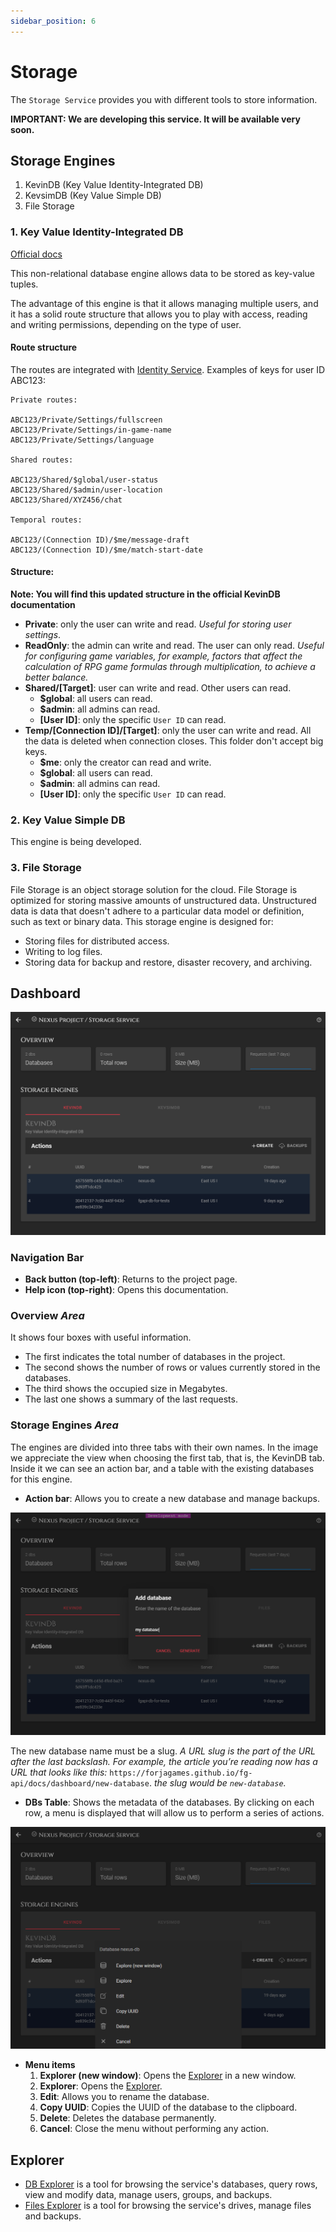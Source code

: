 ```yaml
---
sidebar_position: 6
---
```


# Storage

The `Storage Service` provides you with different tools to store information.

**IMPORTANT: We are developing this service. It will be available very soon.**


## Storage Engines
1. KevinDB (Key Value Identity-Integrated DB)
2. KevsimDB (Key Value Simple DB)
3. File Storage

### 1. Key Value Identity-Integrated DB
[Official docs](../storage/kevin-db.md)

This non-relational database engine allows data to be stored as key-value tuples.

The advantage of this engine is that it allows managing multiple users, and it has a solid route structure that allows you to play with access, reading and writing permissions, depending on the type of user.

#### Route structure
The routes are integrated with [Identity Service](./identity.md).
Examples of keys for user ID ABC123:

```
Private routes:

ABC123/Private/Settings/fullscreen
ABC123/Private/Settings/in-game-name
ABC123/Private/Settings/language

Shared routes:

ABC123/Shared/$global/user-status
ABC123/Shared/$admin/user-location
ABC123/Shared/XYZ456/chat

Temporal routes:

ABC123/(Connection ID)/$me/message-draft
ABC123/(Connection ID)/$me/match-start-date
```

#### Structure:
**Note: You will find this updated structure in the official KevinDB documentation**
* **Private**: only the user can write and read. *Useful for storing user settings*.
* **ReadOnly**: the admin can write and read. The user can only read. *Useful for configuring game variables, for example, factors that affect the calculation of RPG game formulas through multiplication, to achieve a better balance.*
* **Shared/[Target]**: user can write and read. Other users can read.
  * **$global**: all users can read.
  * **$admin**: all admins can read.
  * **[User ID]**: only the specific `User ID` can read.
* **Temp/[Connection ID]/[Target]**: only the user can write and read. All the data is deleted when connection closes. This folder don't accept big keys.
  * **$me**: only the creator can read and write.
  * **$global**: all users can read.
  * **$admin**: all admins can read.
  * **[User ID]**: only the specific `User ID` can read.

### 2. Key Value Simple DB
This engine is being developed.

### 3. File Storage
File Storage is an object storage solution for the cloud. File Storage is optimized for storing massive amounts of unstructured data. Unstructured data is data that doesn't adhere to a particular data model or definition, such as text or binary data.
This storage engine is designed for:
* Storing files for distributed access.
* Writing to log files.
* Storing data for backup and restore, disaster recovery, and archiving.

## Dashboard
![Sections](/img/storage/storage_dashboard_2.png)

### Navigation Bar
* __Back button (top-left)__: Returns to the project page.
* __Help icon (top-right)__: Opens this documentation.

### Overview _Area_
It shows four boxes with useful information.
* The first indicates the total number of databases in the project.
* The second shows the number of rows or values currently stored in the databases.
* The third shows the occupied size in Megabytes.
* The last one shows a summary of the last requests.

### Storage Engines _Area_
The engines are divided into three tabs with their own names.
In the image we appreciate the view when choosing the first tab, that is, the KevinDB tab.
Inside it we can see an action bar, and a table with the existing databases for this engine.
* __Action bar__: Allows you to create a new database and manage backups.

![Sections](/img/storage/storage_new_db.png)

The new database name must be a slug.
_A URL slug is the part of the URL after the last backslash. For example, the article you’re reading now has a URL that looks like this:_
`https://forjagames.github.io/fg-api/docs/dashboard/new-database`. 
_the slug would be `new-database`._

* __DBs Table__: Shows the metadata of the databases. By clicking on each row, a menu is displayed that will allow us to perform a series of actions.

![Sections](/img/storage/storage_menu.png)

* __Menu items__
  1. __Explorer (new window)__: Opens the [Explorer](../storage/db-explorer.md) in a new window.
  2. __Explorer__: Opens the [Explorer](../storage/db-explorer.md).
  3. __Edit__: Allows you to rename the database.
  4. __Copy UUID__: Copies the UUID of the database to the clipboard.
  5. __Delete__: Deletes the database permanently.
  6. __Cancel__: Close the menu without performing any action.

## Explorer
* [DB Explorer](../storage/db-explorer.md) is a tool for browsing the service's databases, query rows, view and modify data, manage users, groups, and backups.
* [Files Explorer](../storage/files-explorer.md) is a tool for browsing the service's drives, manage files and backups.

